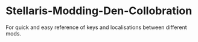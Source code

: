 # Stellaris-Modding-Den-Collobration
For quick and easy reference of keys and localisations between different mods.
